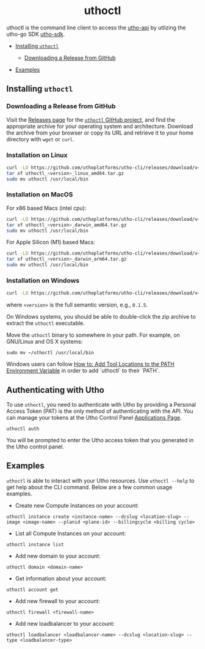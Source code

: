 <h1 align="center">uthoctl</h1>


uthoctl is the command line client to access the [utho-api](https://utho.com/api-docs) by utlizing the utho-go SDK [utho-sdk](https://github.com/uthoplatforms/utho-go).

- [Installing `uthoctl`](#installing-uthoctl)
  - [Downloading a Release from GitHub](#downloading-a-release-from-github)
  
- [Examples](#examples)


## Installing `uthoctl`

### Downloading a Release from GitHub

Visit the [Releases
page](https://github.com/uthoplatforms/utho-cli/releases) for the
[`uthoctl` GitHub project](https://github.com/uthoplatforms/utho-cli), and find the
appropriate archive for your operating system and architecture.
Download the archive from your browser or copy its URL and
retrieve it to your home directory with `wget` or `curl`.

### Installation on Linux

```bash
curl -LO https://github.com/uthoplatforms/utho-cli/releases/download/v<version>/uthoctl_<version>_linux_amd64.tar.gz
tar xf uthoctl_<version>_linux_amd64.tar.gz
sudo mv uthoctl /usr/local/bin
```

### Installation on MacOS

For x86 based Macs (intel cpu):

```bash
curl -LO https://github.com/uthoplatforms/utho-cli/releases/download/v<version>/uthoctl_<version>_darwin_amd64.tar.gz
tar xf uthoctl_<version>_darwin_amd64.tar.gz
sudo mv uthoctl /usr/local/bin
```

For Apple Silicon (M1) based Macs:

```bash
curl -LO https://github.com/uthoplatforms/utho-cli/releases/download/v<version>/uthoctl_<version>_darwin_arm64.tar.gz
tar xf uthoctl_<version>_darwin_arm64.tar.gz
sudo mv uthoctl /usr/local/bin
```

### Installation on Windows

```bash
curl -LO https://github.com/uthoplatforms/utho-cli/releases/download/v<version>/uthoctl_<version>_windows_amd64.tar.gz
```

where `<version>` is the full semantic version, e.g., `0.1.5`.

On Windows systems, you should be able to double-click the zip archive to extract the `uthoctl` executable.

Move the `uthoctl` binary to somewhere in your path. For example, on GNU/Linux and OS X systems:

```
sudo mv ~/uthoctl /usr/local/bin
```

Windows users can follow [How to: Add Tool Locations to the PATH Environment Variable](https://msdn.microsoft.com/en-us/library/office/ee537574(v=office.14).aspx) in order to add `uthoctl` to their `PATH`.

## Authenticating with Utho

To use `uthoctl`, you need to authenticate with Utho by providing a Personal Access Token (PAT) is the only method of
authenticating with the API. You can manage your tokens
at the Utho Control Panel [Applications Page](https://console.utho.com/switch/api).

```
uthoctl auth
```

You will be prompted to enter the Utho access token that you generated in the Utho control panel.

## Examples

`uthoctl` is able to interact with your Utho resources. Use `uthoctl --help` to get help about the CLI command. Below are a few common usage examples.

* Create new Compute Instances on your account:
```
uthoctl instance create <instance-name> --dcslug <location-slug> --image <image-name> --planid <plane-id> --billingcycle <billing cycle>
```

* List all Compute Instances on your account:
```
uthoctl instance list
```

* Add new domain to your account:
```
uthoctl domain <domain-name>
```

* Get information about your account:
```
uthoctl account get
```

* Add new firewall to your account:
```
uthoctl firewall <firewall-name>
```

* Add new loadbalancer to your account:
```
uthoctl loadbalancer <loadbalancer-name> --dcslug <location-slug> --type <loadbalancer-type>
```
